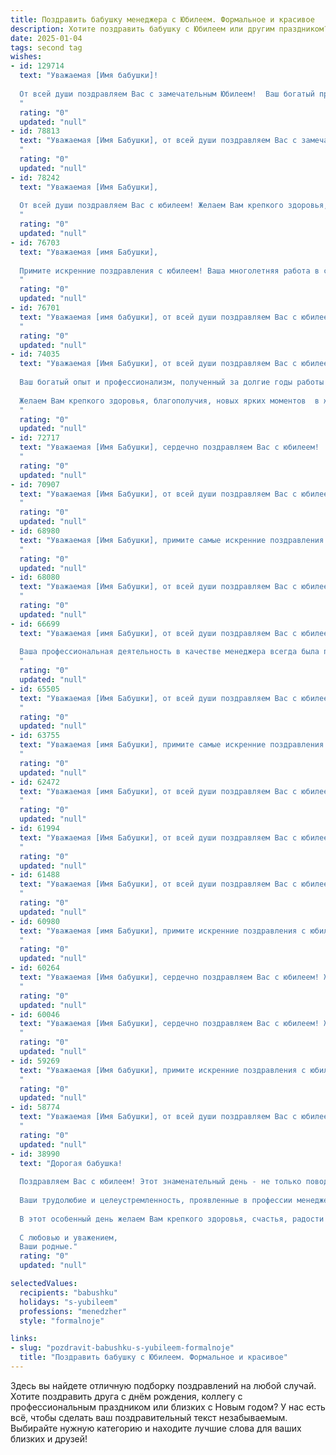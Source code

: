 ```yaml
---
title: Поздравить бабушку менеджера с Юбилеем. Формальное и красивое
description: Хотите поздравить бабушку с Юбилеем или другим праздником? Наш ИИ создаст незабываемое поздравление, а вы обязательно выделитесь среди других.  
date: 2025-01-04
tags: second tag
wishes:
- id: 129714
  text: "Уважаемая [Имя бабушки]!
  
  От всей души поздравляем Вас с замечательным Юбилеем!  Ваш богатый профессиональный опыт менеджера,  ум,  терпение и доброта заслуживают самых высоких похвал.  Желаем Вам крепкого здоровья,  неиссякаемой энергии,  радости,  мира и благополучия на долгие годы. Пусть каждый день будет наполнен любовью близких и приятными событиями. С юбилеем!
  "
  rating: "0"
  updated: "null"
- id: 78813
  text: "Уважаемая [Имя Бабушки], от всей души поздравляем Вас с замечательным юбилеем!  Ваша преданность профессии менеджера и богатый жизненный опыт заслуживают глубокого уважения. Желаем Вам крепкого здоровья, благополучия и пусть каждый новый день приносит радость и счастье!
  "
  rating: "0"
  updated: "null"
- id: 78242
  text: "Уважаемая [Имя Бабушки],
  
  От всей души поздравляем Вас с юбилеем! Желаем Вам крепкого здоровья, неисчерпаемой энергии, радости в каждом дне и исполнения всех самых сокровенных желаний! Ваша профессиональная успешность, как менеджера, всегда достойна восхищения. Пусть Ваша жизнь будет наполнена теплом, любовью и заботой близких. С юбилеем!
  "
  rating: "0"
  updated: "null"
- id: 76703
  text: "Уважаемая [имя Бабушки],
  
  Примите искренние поздравления с юбилеем! Ваша многолетняя работа в сфере менеджмента  - это пример  профессионализма,  вдохновения и  преданности делу. Желаем Вам крепкого здоровья,  неиссякаемой энергии и  радости от жизни! Пусть  каждый  день  приносит новые  успехи  и  приятные  сюрпризы.
  "
  rating: "0"
  updated: "null"
- id: 76701
  text: "Уважаемая [имя бабушки], от всей души поздравляем Вас с юбилеем! Ваша долгая и плодотворная работа менеджером – это пример преданности своему делу и профессионализма. Желаем Вам крепкого здоровья, благополучия и светлых дней в окружении любящих людей!
  "
  rating: "0"
  updated: "null"
- id: 74035
  text: "Уважаемая [Имя Бабушки], от всей души поздравляем Вас с юбилеем!
  
  Ваш богатый опыт и профессионализм, полученный за долгие годы работы в сфере менеджмента, заслуживают глубокого уважения. Вы всегда были примером целеустремленности, ответственности и умения находить решения в самых сложных ситуациях.
  
  Желаем Вам крепкого здоровья, благополучия, новых ярких моментов  в жизни и исполнения всех Ваших желаний!
  "
  rating: "0"
  updated: "null"
- id: 72717
  text: "Уважаемая [Имя Бабушки], сердечно поздравляем Вас с юбилеем!  Желаем Вам крепкого здоровья, светлых и радостных дней,  окружения  любви и заботы близких. Пусть Ваш богатый опыт и мудрость продолжают вдохновлять всех, кто Вас знает.  Счастья, благополучия и долгих лет жизни!
  "
  rating: "0"
  updated: "null"
- id: 70907
  text: "Уважаемая [Имя Бабушки], от всей души поздравляем Вас с юбилеем! Пусть этот знаменательный день наполнится радостью, теплом и любовью близких. Желаем Вам крепкого здоровья, неиссякаемой энергии, оптимизма и благополучия на долгие годы! Ваша мудрость, опыт и профессионализм, накопленный за годы работы в сфере менеджмента, всегда будут примером для всех нас. Счастья Вам, добра и всего наилучшего!
  "
  rating: "0"
  updated: "null"
- id: 68980
  text: "Уважаемая [Имя Бабушки], примите самые искренние поздравления с юбилеем! Ваша многолетняя работа в качестве менеджера – это пример профессионализма, целеустремленности и  преданности своему делу. Желаем Вам крепкого здоровья, неиссякаемой энергии и неизменного оптимизма. Пусть каждый день дарит Вам радость и свет, а близкие всегда будут рядом!
  "
  rating: "0"
  updated: "null"
- id: 68080
  text: "Уважаемая [Имя Бабушки], от всей души поздравляем Вас с юбилеем! Ваша богатая жизненная история, ваш профессиональный опыт, ваша мудрость и доброта – это пример для всех нас. Желаем Вам крепкого здоровья, семейного благополучия, радости и ярких впечатлений в каждом дне. Пусть каждый новый год приносит новые свершения и исполнение желаний!
  "
  rating: "0"
  updated: "null"
- id: 66699
  text: "Уважаемая [имя Бабушки], от всей души поздравляем Вас с юбилеем!
  
  Ваша профессиональная деятельность в качестве менеджера всегда была примером для многих. Ваша ответственность, знание дела и умение находить общий язык с людьми – качества, которые вызывают глубокое уважение. Желаем Вам крепкого здоровья, благополучия, оптимизма и новых профессиональных успехов!
  "
  rating: "0"
  updated: "null"
- id: 65505
  text: "Уважаемая [Имя Бабушки], от всей души поздравляем Вас с юбилеем! Пусть этот день станет особенным и наполнится теплом, радостью и любовью близких. Мы восхищаемся Вашей мудростью, жизненным опытом и профессионализмом, проявленным в роли замечательного менеджера. Желаем Вам крепкого здоровья, неиссякаемой энергии и благополучия на долгие годы!
  "
  rating: "0"
  updated: "null"
- id: 63755
  text: "Уважаемая [имя Бабушки], примите самые искренние поздравления с юбилеем! Желаем Вам крепкого здоровья, благополучия, тепла семейного очага и долгих лет жизни, полных радости и оптимизма. Пусть Ваш богатый опыт и профессионализм менеджера продолжают приносить Вам удовлетворение и успех!
  "
  rating: "0"
  updated: "null"
- id: 62472
  text: "Уважаемая [имя Бабушки], от всей души поздравляем Вас с юбилеем!  Пусть Ваша богатая жизненная мудрость, полученная за годы работы менеджером, всегда помогает Вам в любых начинаниях. Желаем Вам крепкого здоровья, неиссякаемой энергии, тепла домашнего очага и незабываемых моментов счастья!
  "
  rating: "0"
  updated: "null"
- id: 61994
  text: "Уважаемая [Имя Бабушки], от всей души поздравляем Вас с юбилеем!  Желаем Вам крепкого здоровья, оптимизма и  радости.  Пусть Ваша профессиональная деятельность,  как менеджера,  всегда приносит Вам удовлетворение и успех. Пусть в жизни будет больше светлых моментов и  счастливых мгновений!
  "
  rating: "0"
  updated: "null"
- id: 61488
  text: "Уважаемая [Имя Бабушки], от всей души поздравляем Вас с юбилеем! Желаем Вам крепкого здоровья, неиссякаемой энергии, радости и душевного тепла. Пусть каждый день будет наполнен счастьем и любовью близких!
  "
  rating: "0"
  updated: "null"
- id: 60980
  text: "Уважаемая [имя Бабушки], примите искренние поздравления с юбилеем! Вы - яркий пример мудрости, жизнелюбия и профессионализма. В роли менеджера Вы всегда демонстрировали не только исключительные деловые качества, но и редкую душевную теплоту. Желаем Вам крепкого здоровья, благополучия и радости в каждом дне!
  "
  rating: "0"
  updated: "null"
- id: 60264
  text: "Уважаемая [Имя бабушки], сердечно поздравляем Вас с юбилеем! Желаем Вам крепкого здоровья, неиссякаемой энергии, светлых дней, наполненных радостью и любовью близких. Пусть Ваш богатый опыт и мудрость продолжают вдохновлять нас, а профессиональные успехи в сфере менеджмента приносят Вам заслуженное уважение и признание!
  "
  rating: "0"
  updated: "null"
- id: 60046
  text: "Уважаемая [Имя Бабушки], сердечно поздравляем Вас с юбилеем! Желаем Вам крепкого здоровья, бодрости духа, семейного счастья и благополучия. Пусть Ваша работа менеджера приносит Вам удовлетворение, а Ваша жизнь будет наполнена радостными событиями и любовью близких.
  "
  rating: "0"
  updated: "null"
- id: 59269
  text: "Уважаемая [Имя бабушки], примите искренние поздравления с юбилеем!  Ваша долгая и плодотворная работа в сфере менеджмента заслуживает глубокого уважения и восхищения. Желаем Вам крепкого здоровья,  неиссякаемой энергии,   радости  и  благополучия. Пусть каждый день  будет наполнен любовью близких  и приятными  моментами.
  "
  rating: "0"
  updated: "null"
- id: 58774
  text: "Уважаемая [Имя Бабушки], от всей души поздравляем Вас с юбилеем! Желаем Вам крепкого здоровья, неугасаемого оптимизма и  многих лет активной  и яркой жизни. Ваш профессионализм и опыт как менеджера всегда вызывали глубокое уважение, а доброта и отзывчивость  делают Вас  настоящим примером для всех. Пусть  каждый день дарит Вам только  радость, любовь и  благополучие!
  "
  rating: "0"
  updated: "null"
- id: 38990
  text: "Дорогая бабушка!
  
  Поздравляем Вас с юбилеем! Этот знаменательный день - не только повод для празднования, но и возможность выразить Вам глубокую благодарность за все те заботу и любовь, которые Вы дарите нашей семье.
  
  Ваши трудолюбие и целеустремленность, проявленные в профессии менеджера, всегда служили нам примером. Вы умеете организовать всё с уютом и теплом, и это вдохновляет всех нас. Мы гордимся тем, что у нас есть такая мудрая и талантливая бабушка!
  
  В этот особенный день желаем Вам крепкого здоровья, счастья, радости и новых успехов. Пусть каждый день приносит только положительные эмоции и светлые моменты!
  
  С любовью и уважением,
  Ваши родные."
  rating: "0"
  updated: "null"

selectedValues:
  recipients: "babushku"
  holidays: "s-yubileem"
  professions: "menedzher"
  style: "formalnoje"

links:
- slug: "pozdravit-babushku-s-yubileem-formalnoje"
  title: "Поздравить бабушку с Юбилеем. Формальное и красивое"
---
```


Здесь вы найдете отличную подборку поздравлений на любой случай.
Хотите поздравить друга с днём рождения, коллегу с профессиональным праздником или близких с Новым годом? У нас есть всё, чтобы сделать ваш поздравительный текст незабываемым. Выбирайте нужную категорию и находите лучшие слова для ваших близких и друзей!
